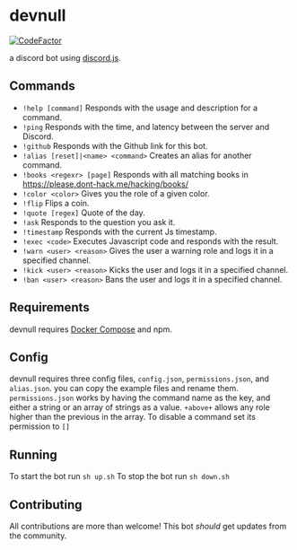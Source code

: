 # devnull
[![CodeFactor](https://www.codefactor.io/repository/github/pixiys/devnull/badge/master)](https://www.codefactor.io/repository/github/pixiys/devnull/overview/master)

a discord bot using <a href="https://github.com/hydrabolt/discord.js/">discord.js</a>.

## Commands

- `!help [command]` Responds with the usage and description for a command.
- `!ping` Responds with the time, and latency between the server and Discord. 
- `!github` Responds with the Github link for this bot.
- `!alias [reset]|<name> <command>` Creates an alias for another command.
- `!books <regexr> [page]` Responds with all matching books in https://please.dont-hack.me/hacking/books/
- `!color <color>` Gives you the role of a given color.
- `!flip` Flips a coin.
- `!quote [regex]` Quote of the day.
- `!ask` Responds to the question you ask it.
- `!timestamp` Responds with the current Js timestamp.
- `!exec <code>` Executes Javascript code and responds with the result.
- `!warn <user> <reason>` Gives the user a warning role and logs it in a specified channel. 
- `!kick <user> <reason>` Kicks the user and logs it in a specified channel. 
- `!ban <user> <reason>` Bans the user and logs it in a specified channel.

## Requirements
devnull requires [Docker Compose](https://docs.docker.com/compose/) and npm.

## Config
devnull requires three config files, `config.json`, `permissions.json`, and `alias.json`. you can copy the example files and rename them.
`permissions.json` works by having the command name as the key, and either a string or an array of strings as a value.
`+above+` allows any role higher than the previous in the array.
To disable a command set its permission to `[]`

## Running
To start the bot run `sh up.sh`
To stop the bot run `sh down.sh`

## Contributing
All contributions are more than welcome!
This bot *should* get updates from the community.
